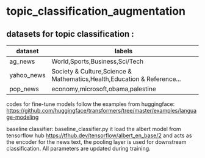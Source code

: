 # topic_classification_augmentation





## datasets for topic classification :


dataset | labels 
------------ | -------------
ag_news | World,Sports,Business,Sci/Tech
yahoo_news | Society & Culture,Science & Mathematics,Health,Education & Reference...
pop_news | economy,microsoft,obama,palestine


codes for fine-tune models follow the examples from huggingface: https://github.com/huggingface/transformers/tree/master/examples/language-modeling

baseline classifier: baseline_classifier.py
it load the albert model from tensorflow hub https://tfhub.dev/tensorflow/albert_en_base/2 
and acts as the encoder for the news text, 
the pooling layer is used for downstream classification.
All parameters are updated during training.

